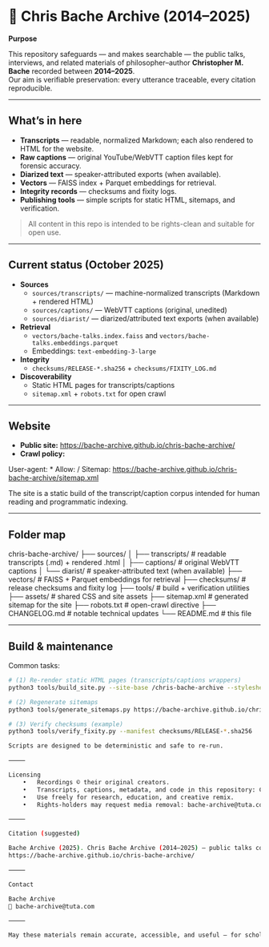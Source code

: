 # 🧠 Chris Bache Archive (2014–2025)

**Purpose**

This repository safeguards — and makes searchable — the public talks, interviews, and related materials of philosopher–author **Christopher M. Bache** recorded between **2014–2025**.  
Our aim is verifiable preservation: every utterance traceable, every citation reproducible.

---

## What’s in here

- **Transcripts** — readable, normalized Markdown; each also rendered to HTML for the website.
- **Raw captions** — original YouTube/WebVTT caption files kept for forensic accuracy.
- **Diarized text** — speaker-attributed exports (when available).
- **Vectors** — FAISS index + Parquet embeddings for retrieval.
- **Integrity records** — checksums and fixity logs.
- **Publishing tools** — simple scripts for static HTML, sitemaps, and verification.

> All content in this repo is intended to be rights-clean and suitable for open use.

---

## Current status (October 2025)

- **Sources**
  - `sources/transcripts/` — machine-normalized transcripts (Markdown + rendered HTML)
  - `sources/captions/` — WebVTT captions (original, unedited)
  - `sources/diarist/` — diarized/attributed text exports (when available)
- **Retrieval**
  - `vectors/bache-talks.index.faiss` and `vectors/bache-talks.embeddings.parquet`
  - Embeddings: `text-embedding-3-large`
- **Integrity**
  - `checksums/RELEASE-*.sha256` + `checksums/FIXITY_LOG.md`
- **Discoverability**
  - Static HTML pages for transcripts/captions
  - `sitemap.xml` + `robots.txt` for open crawl

---

## Website

- **Public site:** https://bache-archive.github.io/chris-bache-archive/
- **Crawl policy:**

User-agent: *
Allow: /
Sitemap: https://bache-archive.github.io/chris-bache-archive/sitemap.xml

The site is a static build of the transcript/caption corpus intended for human reading and programmatic indexing.

---

## Folder map

chris-bache-archive/
├── sources/
│   ├── transcripts/      # readable transcripts (.md) + rendered .html
│   ├── captions/         # original WebVTT captions
│   └── diarist/          # speaker-attributed text (when available)
├── vectors/              # FAISS + Parquet embeddings for retrieval
├── checksums/            # release checksums and fixity log
├── tools/                # build + verification utilities
├── assets/               # shared CSS and site assets
├── sitemap.xml           # generated sitemap for the site
├── robots.txt            # open-crawl directive
├── CHANGELOG.md          # notable technical updates
└── README.md             # this file

---

## Build & maintenance

Common tasks:

```bash
# (1) Re-render static HTML pages (transcripts/captions wrappers)
python3 tools/build_site.py --site-base /chris-bache-archive --stylesheet assets/style.css

# (2) Regenerate sitemaps
python3 tools/generate_sitemaps.py https://bache-archive.github.io/chris-bache-archive

# (3) Verify checksums (example)
python3 tools/verify_fixity.py --manifest checksums/RELEASE-*.sha256

Scripts are designed to be deterministic and safe to re-run.

⸻

Licensing
	•	Recordings © their original creators.
	•	Transcripts, captions, metadata, and code in this repository: CC0 1.0 Universal (public domain).
	•	Use freely for research, education, and creative remix.
	•	Rights-holders may request media removal: bache-archive@tuta.com.

⸻

Citation (suggested)

Bache Archive (2025). Chris Bache Archive (2014–2025) — public talks corpus, transcripts, captions, and retrieval indices.
https://bache-archive.github.io/chris-bache-archive/

⸻

Contact

Bache Archive
📧 bache-archive@tuta.com

⸻

May these materials remain accurate, accessible, and useful — for scholars, seekers, and systems alike.

